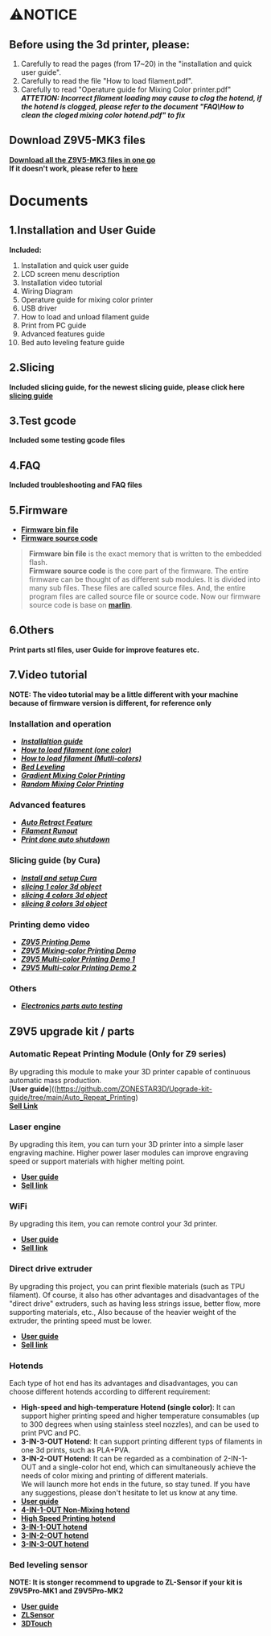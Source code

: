 # :warning:NOTICE
## Before using the 3d printer, please:  
1. Carefully to read the pages (from 17~20) in the "installation and quick user guide".  
2. Carefully to read the file "How to load filament.pdf".  
3. Carefully to read "Operature guide for Mixing Color printer.pdf"  
***ATTETION: Incorrect filament loading may cause to clog the hotend, if the hotend is clogged, please refer to the document "FAQ\How to clean the cloged mixing color hotend.pdf" to fix***  

## Download Z9V5-MK3 files
[**Download all the Z9V5-MK3 files in one go**](https://downgit.github.io/#/home?url=https:%2F%2Fgithub.com%2FZONESTAR3D%2FZ9%2Ftree%2Fmain%2FZ9V5%2FZ9V5-MK3)   
**If it doesn't work, please refer to** [**here**](https://stackoverflow.com/questions/7106012/download-a-single-folder-or-directory-from-a-github-repo)   

# Documents
## 1.Installation and User Guide 
**Included:**  
1. Installation and quick user guide  
2. LCD screen menu description  
3. Installation video tutorial  
4. Wiring Diagram  
5. Operature guide for mixing color printer    
6. USB driver  
7. How to load and unload filament guide  
8. Print from PC guide  
9. Advanced features guide  
10. Bed auto leveling feature guide  

## 2.Slicing
**Included slicing guide, for the newest slicing guide, please click here [slicing guide ](https://github.com/ZONESTAR3D/Slicing-Guide)**

## 3.Test gcode
**Included some testing gcode files**  

## 4.FAQ
**Included troubleshooting and FAQ files**

## 5.Firmware
- [**Firmware bin file**](https://github.com/ZONESTAR3D/Firmware/tree/master/Z9/Z9V5)  
- [**Firmware source code**](https://github.com/ZONESTAR3D/source-code-for-3d-printer)
> **Firmware bin file** is the exact memory that is written to the embedded flash.  
> **Firmware source code** is the core part of the firmware. The entire firmware can be thought of as different sub modules. It is divided into many sub files. These files are called source files. And, the entire program files are called source file or source code. Now our firmware source code is base on [**marlin**](https://www.marlinfw.org).

## 6.Others
**Print parts stl files, user Guide for improve features etc.**

## 7.Video tutorial  
**NOTE: The video tutorial may be a little different with your machine because of firmware version is different, for reference only**     
### Installation and operation      
- [***Installaltion guide***](https://youtu.be/i57R1NDj2d4)    
- [***How to load filament (one color)***](https://youtu.be/W1_XiT4g9kg)  
- [***How to load filament (Mutli-colors)***](https://youtu.be/Rsd8GYrEVCQ)  
- [***Bed Leveling***](https://youtu.be/lgYZA-pzMsM)  
- [***Gradient Mixing Color Printing***](https://youtu.be/agj3J1HBDt8)  
- [***Random Mixing Color Printing***](https://youtu.be/qvT_BX4C2Rk)  

### Advanced features
- [***Auto Retract Feature***](https://youtu.be/4HVIGxZfM80)  
- [***Filament Runout***](https://youtu.be/viTvzIskwY8)  
- [***Print done auto shutdown***](https://youtu.be/hXzHtXrX1X0)  

### Slicing guide (by Cura)  
- [***Install and setup Cura***](https://youtu.be/h2GynyUo7wQ)  
- [***slicing 1 color 3d object***](https://youtu.be/UDgjGRFrELc)  
- [***slicing 4 colors 3d object***](https://youtu.be/hP6Socp-Cz0)    
- [***slicing 8 colors 3d object***](https://youtu.be/qQ6UnTysqK0)
      
### Printing demo video
- [***Z9V5 Printing Demo***](https://youtu.be/1P68SxGHM80)  
- [***Z9V5 Mixing-color Printing Demo***](https://youtu.be/iBo0EMtFLk8)   
- [***Z9V5 Multi-color Printing Demo 1***](https://youtu.be/bSh27IySkbw)   
- [***Z9V5 Multi-color Printing Demo 2***](https://youtu.be/iPFsYml2DOk)   

### Others
- [***Electronics parts auto testing***](https://youtu.be/SJLbP9QYwBE)  

## Z9V5 upgrade kit / parts
### Automatic Repeat Printing Module (Only for Z9 series)
By upgrading this module to make your 3D printer capable of continuous automatic mass production.  
[**User guide**]((https://github.com/ZONESTAR3D/Upgrade-kit-guide/tree/main/Auto_Repeat_Printing)  
[**Sell Link**](https://www.aliexpress.com/item/1005003767078457.html)  

### Laser engine
By upgrading this item, you can turn your 3D printer into a simple laser engraving machine. Higher power laser modules can improve engraving speed or support materials with higher melting point.  
- [**User guide**](https://github.com/ZONESTAR3D/Upgrade-kit-guide/tree/main/Laser%20Engraving)  
- [**Sell link**](https://www.aliexpress.com/item/4001309902136.html)  
### WiFi
By upgrading this item, you can remote control your 3d printer.    
- [**User guide**](https://github.com/ZONESTAR3D/Upgrade-kit-guide/tree/main/WiFi)  
- [**Sell link**](https://www.aliexpress.com/item/1005002378551489.html)  
### Direct drive extruder
By upgrading this project, you can print flexible materials (such as TPU filament). Of course, it also has other advantages and disadvantages of the "direct drive" extruders, such as having less strings issue, better flow, more supporting materials, etc., Also because of the heavier weight of the extruder, the printing speed must be lower.  
- [**User guide**](https://github.com/ZONESTAR3D/Upgrade-kit-guide/tree/main/Direct%20Drive%20Extrruder)   
- [**Sell link**](https://www.aliexpress.com/item/1005002847644867.html)   
### Hotends
Each type of hot end has its advantages and disadvantages, you can choose different hotends according to different requirement:    
- **High-speed and high-temperature Hotend (single color)**: It can support higher  printing speed and higher temperature consumables (up to 300 degrees when using stainless steel nozzles), and can be used to print PVC and PC.  
- **3-IN-3-OUT Hotend**: It can support printing different typs of filaments in one 3d prints, such as PLA+PVA.  
- **3-IN-2-OUT Hotend**: It can be regarded as a combination of 2-IN-1-OUT and a single-color hot end, which can simultaneously achieve the needs of color mixing and printing of different materials.    
We will launch more hot ends in the future, so stay tuned. If you have any suggestions, please don't hesitate to let us know at any time.   
- [**User guide**](https://github.com/ZONESTAR3D/Upgrade-kit-guide/tree/main/HOTEND)   
- [**4-IN-1-OUT Non-Mixing hotend**](https://www.aliexpress.com/item/1005002951777699.html)   
- [**High Speed Printing hotend**](https://www.aliexpress.com/item/1005002829919346.html)  
- [**3-IN-1-OUT hotend**](https://www.aliexpress.com/item/1005001275429959.html)
- [**3-IN-2-OUT hotend**](https://www.aliexpress.com/item/1005001275429959.html)
- [**3-IN-3-OUT hotend**](https://www.aliexpress.com/item/1005001275429959.html)
### Bed leveling sensor
**NOTE: It is stonger recommend to upgrade to ZL-Sensor if your kit is Z9V5Pro-MK1 and Z9V5Pro-MK2**    
- [**User guide**](https://github.com/ZONESTAR3D/Upgrade-kit-guide/tree/main/Bed%20Leveling%20Sensor)  
- [**ZLSensor**](https://www.aliexpress.com/item/1005002865311470.html)  
- [**3DTouch**](https://www.aliexpress.com/item/1005001464420529.html)  
